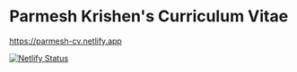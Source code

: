 # Parmesh Krishen's Curriculum Vitae

https://parmesh-cv.netlify.app

[![Netlify Status](https://api.netlify.com/api/v1/badges/24dbcb1b-4cbc-4bf2-85d3-b9d4d148ac29/deploy-status)](https://app.netlify.com/sites/parmesh-cv/deploys)
